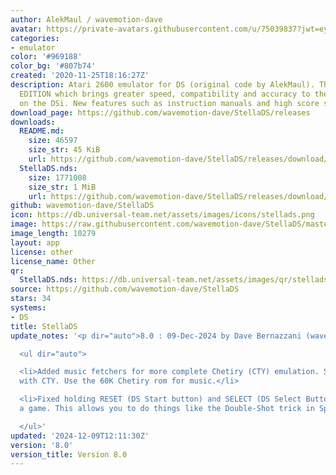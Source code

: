 ```yaml
---
author: AlekMaul / wavemotion-dave
avatar: https://private-avatars.githubusercontent.com/u/75039837?jwt=eyJhbGciOiJIUzI1NiIsInR5cCI6IkpXVCJ9.eyJpc3MiOiJnaXRodWIuY29tIiwiYXVkIjoicmF3LmdpdGh1YnVzZXJjb250ZW50LmNvbSIsImtleSI6ImtleTEiLCJleHAiOjE3MzQ2MDQwODAsIm5iZiI6MTczNDYwMjg4MCwicGF0aCI6Ii91Lzc1MDM5ODM3In0.0iA0VnDAYCPNv1pHChbz4Y-sJq-tbQW9woEqHoeAO0M&v=4
categories:
- emulator
color: '#969188'
color_bg: '#807b74'
created: '2020-11-25T18:16:27Z'
description: Atari 2600 emulator for DS (original code by AlekMaul). This is the PHOENIX
  EDITION which brings greater speed, compatibility and accuracy to the emulation
  on the DSi. New features such as instruction manuals and high score support included!
download_page: https://github.com/wavemotion-dave/StellaDS/releases
downloads:
  README.md:
    size: 46597
    size_str: 45 KiB
    url: https://github.com/wavemotion-dave/StellaDS/releases/download/8.0/README.md
  StellaDS.nds:
    size: 1771008
    size_str: 1 MiB
    url: https://github.com/wavemotion-dave/StellaDS/releases/download/8.0/StellaDS.nds
github: wavemotion-dave/StellaDS
icon: https://db.universal-team.net/assets/images/icons/stellads.png
image: https://raw.githubusercontent.com/wavemotion-dave/StellaDS/master/arm9/gfx/bgTop.png
image_length: 10279
layout: app
license: other
license_name: Other
qr:
  StellaDS.nds: https://db.universal-team.net/assets/images/qr/stellads-nds.png
source: https://github.com/wavemotion-dave/StellaDS
stars: 34
systems:
- DS
title: StellaDS
update_notes: '<p dir="auto">8.0 : 09-Dec-2024 by Dave Bernazzani (wavemotion)</p>

  <ul dir="auto">

  <li>Added music fetchers for more complete Chetiry (CTY) emulation. Save state works
  with CTY. Use the 60K Chetiry rom for music.</li>

  <li>Fixed holding RESET (DS Start button) and SELECT (DS Select Button) when loading
  a game. This allows you to do things like the Double-Shot trick in Space Invaders.</li>

  </ul>'
updated: '2024-12-09T12:11:30Z'
version: '8.0'
version_title: Version 8.0
---
```


